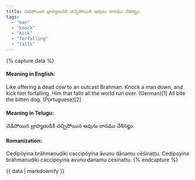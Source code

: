 ```yaml
---
title: చెడిపోయిన బ్రాహ్మణుడికి చచ్చిపోయిన ఆవును దానము చేశినట్టు.
tags:
  - "man"
  - "knock"
  - "kick"
  - "forfalling"
  - "falls"
---
```


{% capture data %}
#### Meaning in English:
Like offering a dead cow to an outcast Brahman.
Knock a man down, and kick him forfalling.
Him that falls all the world run over. (German)[1]
All bite the bitten dog. (Portuguese)[2]

#### Meaning in Telugu:
చెడిపోయిన బ్రాహ్మణుడికి చచ్చిపోయిన ఆవును దానము చేశినట్టు.

#### Romanization:
Ceḍipōyina brāhmaṇuḍiki caccipōyina āvunu dānamu cēśinaṭṭu.
Cedipoyina brahmanudiki caccipoyina avunu danamu cesinattu.
{% endcapture %}

{{ data | markdownify }}

